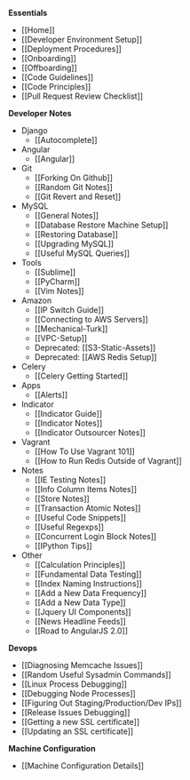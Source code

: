 **Essentials**
* [[Home]]
* [[Developer Environment Setup]]
* [[Deployment Procedures]]
* [[Onboarding]]
* [[Offboarding]]
* [[Code Guidelines]]
* [[Code Principles]]
* [[Pull Request Review Checklist]]

**Developer Notes**
* Django
  * [[Autocomplete]]
* Angular
  * [[Angular]]
* Git
  * [[Forking On Github]]
  * [[Random Git Notes]]
  * [[Git Revert and Reset]]
* MySQL
  * [[General Notes]]
  * [[Database Restore Machine Setup]]
  * [[Restoring Database]]
  * [[Upgrading MySQL]]
  * [[Useful MySQL Queries]]
* Tools
  * [[Sublime]]
  * [[PyCharm]]
  * [[Vim Notes]]
* Amazon
  * [[IP Switch Guide]]
  * [[Connecting to AWS Servers]]
  * [[Mechanical-Turk]]
  * [[VPC-Setup]]
  * Deprecated: [[S3-Static-Assets]]
  * Deprecated: [[AWS Redis Setup]]
* Celery
  * [[Celery Getting Started]]
* Apps
  * [[Alerts]]
* Indicator
  * [[Indicator Guide]]
  * [[Indicator Notes]]
  * [[Indicator Outsourcer Notes]]
* Vagrant
  * [[How To Use Vagrant 101]]
  * [[How to Run Redis Outside of Vagrant]]
* Notes
  * [[IE Testing Notes]]
  * [[Info Column Items Notes]]
  * [[Store Notes]]
  * [[Transaction Atomic Notes]]
  * [[Useful Code Snippets]]
  * [[Useful Regexps]]
  * [[Concurrent Login Block Notes]]
  * [[IPython Tips]]
* Other
  * [[Calculation Principles]]
  * [[Fundamental Data Testing]]
  * [[Index Naming Instructions]]
  * [[Add a New Data Frequency]]
  * [[Add a New Data Type]]
  * [[Jquery UI Components]]
  * [[News Headline Feeds]]
  * [[Road to AngularJS 2.0]]

**Devops**
* [[Diagnosing Memcache Issues]]
* [[Random Useful Sysadmin Commands]]
* [[Linux Process Debugging]]
* [[Debugging Node Processes]]
* [[Figuring Out Staging/Production/Dev IPs]]
* [[Release Issues Debugging]]
* [[Getting a new SSL certificate]]
* [[Updating an SSL certificate]]

**Machine Configuration**
* [[Machine Configuration Details]]